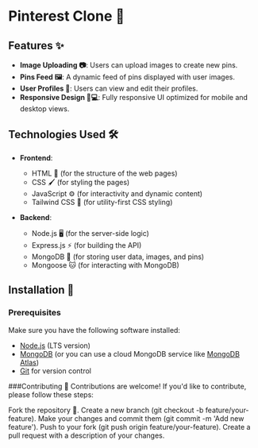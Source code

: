 # Pinterest Clone 📌

## Features ✨

- **Image Uploading 📷**: Users can upload images to create new pins.
- **Pins Feed 🖼️**: A dynamic feed of pins displayed with user images.
- **User Profiles 👤**: Users can view and edit their profiles.
- **Responsive Design 📱💻**: Fully responsive UI optimized for mobile and desktop views.

## Technologies Used 🛠️

- **Frontend**: 
  - HTML 📄 (for the structure of the web pages)
  - CSS 🖌️ (for styling the pages)
  - JavaScript ⚙️ (for interactivity and dynamic content)
  - Tailwind CSS 🎨 (for utility-first CSS styling)

- **Backend**: 
  - Node.js 🖥️ (for the server-side logic)
  - Express.js ⚡ (for building the API)
  - MongoDB 🌱 (for storing user data, images, and pins)
  - Mongoose 🐱 (for interacting with MongoDB)

## Installation 🚀

### Prerequisites

Make sure you have the following software installed:

- [Node.js](https://nodejs.org/en/) (LTS version)
- [MongoDB](https://www.mongodb.com/) (or you can use a cloud MongoDB service like [MongoDB Atlas](https://www.mongodb.com/cloud/atlas))
- [Git](https://git-scm.com/) for version control

###Contributing 🤝
Contributions are welcome! If you'd like to contribute, please follow these steps:

Fork the repository 🍴.
Create a new branch (git checkout -b feature/your-feature).
Make your changes and commit them (git commit -m 'Add new feature').
Push to your fork (git push origin feature/your-feature).
Create a pull request with a description of your changes.
